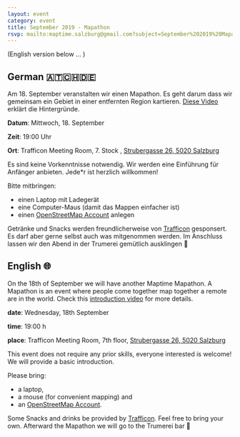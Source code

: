 ```yaml
---
layout: event
category: event
title: September 2019 - Mapathon
rsvp: mailto:maptime.salzburg@gmail.com?subject=September%202019%20Mapathon
---
```

(English version below ... )

## German 🇦🇹🇨🇭🇩🇪

Am 18. September veranstalten wir einen Mapathon. Es geht darum dass wir gemeinsam ein Gebiet in einer entfernten Region kartieren. [Diese Video](https://www.youtube.com/watch?v=pAcsCmvG2hs) erklärt die Hintergründe.

**Datum**: Mittwoch, 18. September

**Zeit**: 19:00 Uhr

**Ort**: Trafficon Meeting Room, 7. Stock , [Strubergasse 26, 5020 Salzburg](https://www.openstreetmap.org/?mlat=47.80948&mlon=13.03079#map=19/47.80948/13.03079)

Es sind keine Vorkenntnisse notwendig. Wir werden eine Einführung für Anfänger anbieten. Jede*r ist herzlich willkommen!

Bitte mitbringen:
* einen Laptop mit Ladegerät
* eine Computer-Maus (damit das Mappen einfacher ist)
* einen [OpenStreetMap Account](https://www.openstreetmap.org/user/new) anlegen

Getränke und Snacks werden freundlicherweise von [Trafficon](https://www.trafficon.eu/) gesponsert. Es darf aber gerne selbst auch was mitgenommen werden. Im Anschluss lassen wir den Abend in der Trumerei gemütlich ausklingen 🍻

## English 🌐

On the 18th of September we will have another Maptime Mapathon. A Mapathon is an event where people come together map together a remote are in the world. Check this [introduction video](https://www.youtube.com/watch?v=pAcsCmvG2hs) for more details.

**date**: Wednesday, 18th September

**time**: 19:00 h

**place**: Trafficon Meeting Room, 7th floor, [Strubergasse 26, 5020 Salzburg](https://www.openstreetmap.org/?mlat=47.80948&mlon=13.03079#map=19/47.80948/13.03079)

This event does not require any prior skills, everyone interested is welcome! We will provide a basic introduction.

Please bring:
* a laptop,
* a mouse (for convenient mapping) and
* an [OpenStreetMap Account](https://www.openstreetmap.org/user/new).

Some Snacks and drinks be provided by [Trafficon](https://www.trafficon.eu/). Feel free to bring your own. Afterward the Mapathon we will go to the Trumerei bar 🍻
